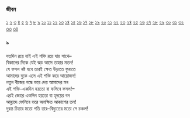 ### জীবন   
[১](2.10.0.jeebon-1.md) [২](2.10.1.jeebon-2.md) [৩](2.10.2.jeebon-3.md) [৪](2.10.3.jeebon-4.md) [৫](2.10.4.jeebon-5.md) [৬](2.10.5.jeebon-6.md) [৭](2.10.6.jeebon-7.md) [৮](2.10.7.jeebon-8.md) [৯](2.10.8.jeebon-9.md) [১০](2.10.9.jeebon-10.md) [১১](2.10.10.jeebon-11.md) [১২](2.10.11.jeebon-12.md) [১৩](2.10.12.jeebon-13.md) [১৪](2.10.13.jeebon-14.md) [১৫](2.10.14.jeebon-15.md) [১৬](2.10.15.jeebon-16.md) [১৭](2.10.16.jeebon-17.md) [১৮](2.10.17.jeebon-18.md) [১৯](2.10.18.jeebon-19.md) [২০](2.10.19.jeebon-20.md) [২১](2.10.20.jeebon-21.md) [২২](2.10.21.jeebon-22.md) [২৩](2.10.22.jeebon-23.md) [২৪](2.10.23.jeebon-24.md) [২৫](2.10.24.jeebon-25.md) [২৬](2.10.25.jeebon-26.md) [২৭](2.10.26.jeebon-27.md) [২৮](2.10.27.jeebon-28.md) [২৯](2.10.28.jeebon-29.md) [৩০](2.10.29.jeebon-30.md) [৩১](2.10.30.jeebon-31.md) [৩২](2.10.31.jeebon-32.md) [৩৩](2.10.32.jeebon-33.md) [৩৪](2.10.33.jeebon-34.md)
#### ৯
যতদিন রয়ে যাই এই শক্তি রয়ে যায় সাথে–  
বিকালের দিকে যেই ঝড় আসে তাহার মতন!  
যে ফসল নষ্ট হবে তারই ক্ষেত উড়াতে ফুরাতে  
আমাদের বুকে এসে এই শক্তি করে আয়োজন!  
নতুন বীজের গন্ধে ভরে দেয় আমাদের মন  
এই শক্তি–একদিন হয়তো বা ফলিবে ফসল!–  
এরই জোরে একদিন হয়তো বা হৃদয়ের বন  
আহ্লাদে ফেলিবে ভরে অলক্ষিত আকাশের তল!  
দুরন্ত চিতার মতো গতি তার–বিদ্যুতের মতো সে চঞ্চল!  